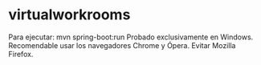 # virtualworkrooms
Para ejecutar:
mvn spring-boot:run
Probado exclusivamente en Windows.
Recomendable usar los navegadores Chrome y Ópera. Evitar Mozilla Firefox.
